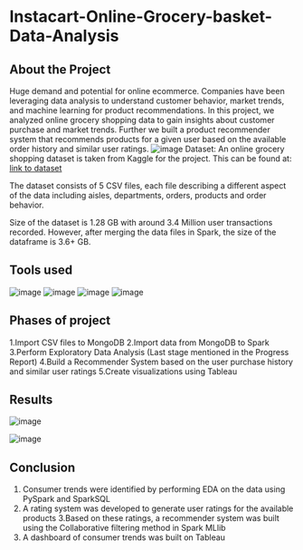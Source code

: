# Instacart-Online-Grocery-basket-Data-Analysis
## About the Project
Huge demand and potential for online ecommerce. Companies have been leveraging data analysis to understand customer behavior, market trends, and machine learning for product recommendations. 
In this project, we analyzed online grocery shopping data to gain insights about customer purchase and market trends. 
Further we built a product recommender system that recommends products for a given user based on the available order history and similar user ratings. 
![image](https://github.com/BhuvanaTerala/Instacart-Online-Grocery-basket-Data-Analysis/assets/159866484/90329b63-9f0a-403f-8ae4-4ec48d7b7c15)
Dataset:
An online grocery shopping dataset is taken from Kaggle for the project.  This can be found at: [link to dataset](https://www.kaggle.com/yasserh/instacart-online-grocery-basket-analysis-dataset)

The dataset consists of 5 CSV files, each file describing a different aspect of the data including aisles, departments, orders, products and order behavior.

Size of the dataset is 1.28 GB with around 3.4 Million user transactions recorded. However, after merging the data files in Spark, the size of the dataframe is 3.6+ GB.
## Tools used
![image](https://github.com/BhuvanaTerala/Instacart-Online-Grocery-basket-Data-Analysis/assets/159866484/99845811-b705-48c5-9e48-76bd4affdbac)
![image](https://github.com/BhuvanaTerala/Instacart-Online-Grocery-basket-Data-Analysis/assets/159866484/99000455-5665-4eae-b273-8d636d9b263a)
![image](https://github.com/BhuvanaTerala/Instacart-Online-Grocery-basket-Data-Analysis/assets/159866484/a84814fc-b1c1-4eeb-a714-d8366e9d5b11)
![image](https://github.com/BhuvanaTerala/Instacart-Online-Grocery-basket-Data-Analysis/assets/159866484/1314742e-2ec7-4c0b-a67c-640ab87a1fad)

## Phases of project
1.Import CSV files to MongoDB
2.Import data from MongoDB to Spark
3.Perform Exploratory Data Analysis (Last stage mentioned in the Progress Report)
4.Build a Recommender System based on the user purchase history and similar user ratings
5.Create visualizations using Tableau

## Results
![image](https://github.com/BhuvanaTerala/Instacart-Online-Grocery-basket-Data-Analysis/assets/159866484/c0177a65-918d-4def-8e0b-98352ae78793)


![image](https://github.com/BhuvanaTerala/Instacart-Online-Grocery-basket-Data-Analysis/assets/159866484/848f5246-9662-4c5a-a66b-52334a67bb68)


## Conclusion
1. Consumer trends were identified by performing EDA on the data using PySpark and SparkSQL
2. A rating system was developed to generate user ratings for the available products
3.Based on these ratings, a recommender system was built using the Collaborative filtering method in Spark MLlib
4. A dashboard of consumer trends was built on Tableau





